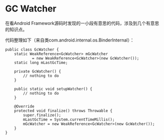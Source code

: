 # GC Watcher

在看Android Framework源码时发现的一小段有意思的代码，涉及到几个有意思的知识点。

代码整理如下（来自类com.android.internal.os.BinderInternal）：
```
public class GcWatcher {
    static WeakReference<GcWatcher> mGcWatcher
            = new WeakReference<GcWatcher>(new GcWatcher());
    static long mLastGcTime;

    private GcWatcher() {
        // nothing to do
    }

    public static void setupWatcher() {
        // nothing to do
    }

    @Override
    protected void finalize() throws Throwable {
        super.finalize();
        mLastGcTime = System.currentTimeMillis();
        mGcWatcher = new WeakReference<GcWatcher>(new GcWatcher());
    }
}
```

